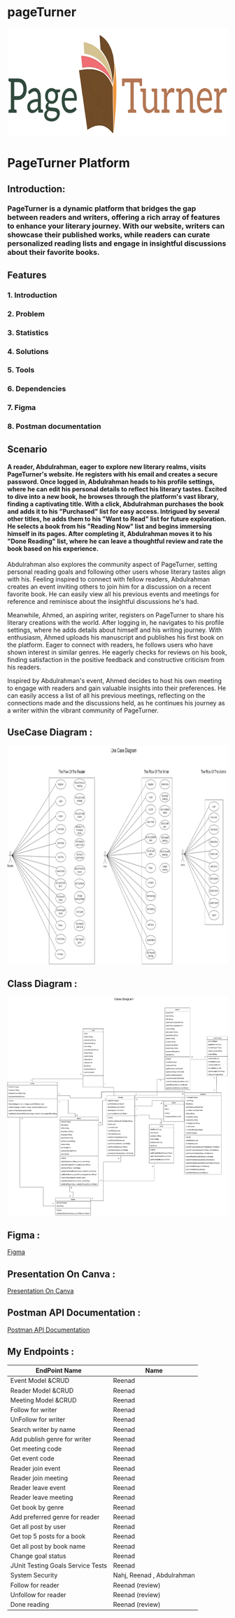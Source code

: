 # pageTurner
<img src="https://github.com/TerraTech0/PageTurner_Platform/blob/master/PageTurner%20Platform/PageTurnerLogo.png"  width="700" height="250">


# PageTurner Platform

## Introduction:
### PageTurner is a dynamic platform that bridges the gap between readers and writers, offering a rich array of features to enhance your literary journey. With our website, writers can showcase their published works, while readers can curate personalized reading lists and engage in insightful discussions about their favorite books.

## Features 
### 1. Introduction
### 2. Problem
### 3. Statistics
### 4. Solutions
### 5. Tools
### 6. Dependencies
### 7. Figma
### 8. Postman documentation

## Scenario
#### A reader, Abdulrahman, eager to explore new literary realms, visits PageTurner's website. He registers with his email and creates a secure password. Once logged in, Abdulrahman heads to his profile settings, where he can edit his personal details to reflect his literary tastes. Excited to dive into a new book, he browses through the platform's vast library, finding a captivating title. With a click, Abdulrahman purchases the book and adds it to his "Purchased" list for easy access. Intrigued by several other titles, he adds them to his "Want to Read" list for future exploration. He selects a book from his "Reading Now" list and begins immersing himself in its pages. After completing it, Abdulrahman moves it to his "Done Reading" list, where he can leave a thoughtful review and rate the book based on his experience.

Abdulrahman also explores the community aspect of PageTurner, setting personal reading goals and following other users whose literary tastes align with his. Feeling inspired to connect with fellow readers, Abdulrahman creates an event inviting others to join him for a discussion on a recent favorite book. He can easily view all his previous events and meetings for reference and reminisce about the insightful discussions he's had.

Meanwhile, Ahmed, an aspiring writer, registers on PageTurner to share his literary creations with the world. After logging in, he navigates to his profile settings, where he adds details about himself and his writing journey. With enthusiasm, Ahmed uploads his manuscript and publishes his first book on the platform. Eager to connect with readers, he follows users who have shown interest in similar genres. He eagerly checks for reviews on his book, finding satisfaction in the positive feedback and constructive criticism from his readers.

Inspired by Abdulrahman's event, Ahmed decides to host his own meeting to engage with readers and gain valuable insights into their preferences. He can easily access a list of all his previous meetings, reflecting on the connections made and the discussions held, as he continues his journey as a writer within the vibrant community of PageTurner.

## UseCase Diagram :
<img src="https://github.com/TerraTech0/PageTurner_Platform/blob/master/PageTurner%20Platform/Final_Project_Use_Case.drawio.png" width="800" height="500">


## Class Diagram :

<img src="https://github.com/TerraTech0/PageTurner_Platform/blob/master/PageTurner%20Platform/PageTurnerClassDiagram.drawio.png" width="800" height="500">

## Figma :

[Figma](https://www.figma.com/file/MHNpDKqh8hv9bvgtrjEraP/PageTurner?type=design&node-id=36-906&mode=design&t=UjF0KzXcvukeJUyJ-0)

## Presentation On Canva :

[Presentation On Canva](https://www.canva.com/design/DAGEh_wSwls/z-2adqdauyJWPorKmtghuw/view)

## Postman API Documentation :

[Postman API Documentation](https://documenter.getpostman.com/view/34658199/2sA3JJA43y)

## My Endpoints :
| EndPoint Name | Name |
| --------------- | --------------- |
| Event Model &CRUD   | Reenad    |
| Reader Model &CRUD    | Reenad   |
| Meeting Model &CRUD    | Reenad    |
| Follow for writer | Reenad    |
| UnFollow for writer    | Reenad   |
| Search writer by name   | Reenad    |
| Add publish genre for writer   | Reenad    |
| Get meeting code | Reenad    |
| Get event code   | Reenad   |
| Reader join event  | Reenad    |
| Reader join meeting  | Reenad    |
| Reader leave event | Reenad    |
| Reader leave meeting   | Reenad   |
| Get book by genre  | Reenad    |
| Add preferred genre for reader | Reenad    |
| Get all post by user  | Reenad    |
| Get top 5 posts for a book   | Reenad   |
| Get all post by book name  | Reenad    |
| Change goal status   | Reenad    |
| JUnit Testing Goals Service Tests   | Reenad    |
| System Security    | Nahj, Reenad , Abdulrahman   |
| Follow for reader    | Reenad (review)  |
| Unfollow for reader    | Reenad (review)  |
| Done reading     | Reenad (review)   |
